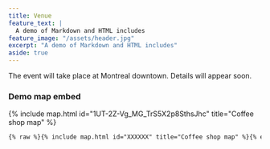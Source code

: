 ```yaml
---
title: Venue
feature_text: |
  A demo of Markdown and HTML includes
feature_image: "/assets/header.jpg"
excerpt: "A demo of Markdown and HTML includes"
aside: true
---
```



The event will take place at Montreal downtown. Details will appear soon. 


### Demo map embed

{% include map.html id="1UT-2Z-Vg_MG_TrS5X2p8SthsJhc" title="Coffee shop map" %}

``` html
{% raw %}{% include map.html id="XXXXXX" title="Coffee shop map" %}{% endraw %}
```

